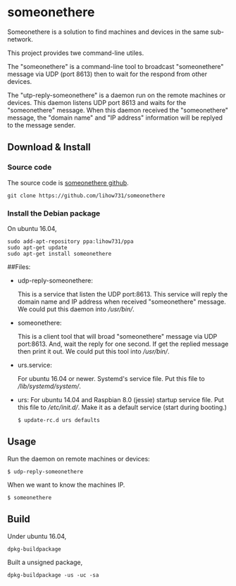 # someonethere

Someonethere is a solution to find machines and  devices in the same sub-network.

This project provides twe command-line utiles.

The "someonethere" is a command-line tool to broadcast "someonethere" message via UDP (port 8613) then to wait for the respond from other devices.

The "utp-reply-someonethere" is a daemon run on the remote machines or devices. This daemon listens UDP port 8613 and waits for the "someonethere" message.
When this daemon received the "someonethere" message, the "domain name" and "IP address" information will be replyed to the message sender.
 

## Download & Install

### Source code
The source code is [someonethere github](https://github.com/lihow731/someonethere).

```
git clone https://github.com/lihow731/someonethere
```


### Install the Debian package

On ubuntu 16.04,

```
sudo add-apt-repository ppa:lihow731/ppa
sudo apt-get update
sudo apt-get install someonethere
```

##Files:
* udp-reply-someonethere:

    This is a service that listen the UDP port:8613.
    This service will reply the domain name and IP address when received "someonethere" message.
    We could put this daemon into _/usr/bin/_.

* someonethere: 

    This is a client tool that will broad "someonethere" message via UDP port:8613.
    And, wait the reply for one second.
    If get the replied message then print it out.
    We could put this tool into _/usr/bin/_.

* urs.service:

    For ubuntu 16.04 or newer.
    Systemd's service file.
    Put this file to _/lib/systemd/system/_.

* urs:
    For ubuntu 14.04 and Raspbian 8.0 (jessie)
    startup service file. Put this file to _/etc/init.d/_.
    Make it as a default service (start during booting.)
    
    `$ update-rc.d urs defaults`

## Usage

Run the daemon on remote machines or devices:

```
$ udp-reply-someonethere
```


When we want to know the machines IP.

```
$ someonethere
```

## Build

Under ubuntu 16.04,

```
dpkg-buildpackage
```

Built a unsigned package,

```
dpkg-buildpackage -us -uc -sa
```
